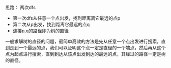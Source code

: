 思路： 两次dfs
- 第一次dfs从任意一个点出发，找到距离离它最远的点p
- 第二次从p出发，找到距离它最远的点q
- 连接p,q的路径即为树的直径

一般求解树的直径的问题，最简单高效的方法是先从任意一个点出发进行搜索，直到走到一个最远的点，我们可以证明这个点一定是直径的一个端点，然后再从这个点为起点进行搜索，直到到达从该点出发到达的最远的点，其经过的路径一定是树的直径。
